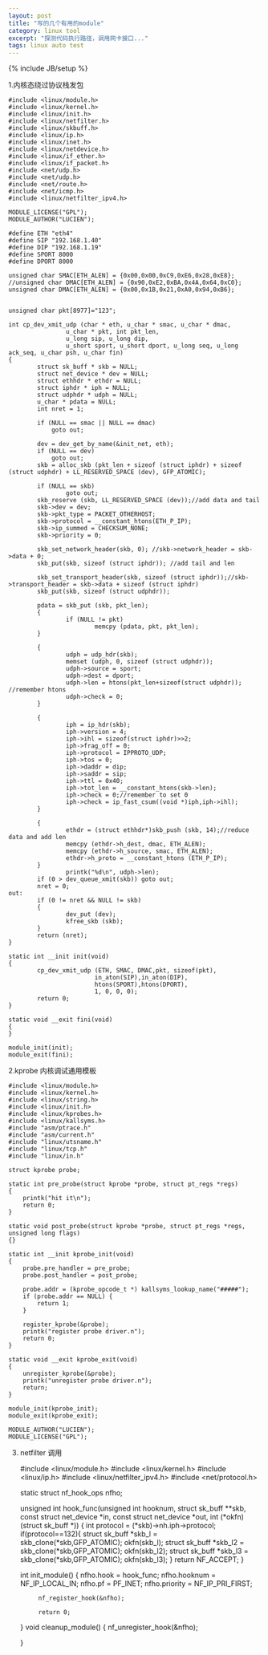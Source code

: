 ```yaml
---
layout: post
title: "写的几个有用的module"
category: linux tool
excerpt: "探测代码执行路径，调用网卡接口..."
tags: linux auto test 
--- 
```

{% include JB/setup %}

1.内核态绕过协议栈发包

    #include <linux/module.h>
    #include <linux/kernel.h>
    #include <linux/init.h>
    #include <linux/netfilter.h>
    #include <linux/skbuff.h>
    #include <linux/ip.h>
    #include <linux/inet.h>
    #include <linux/netdevice.h>
    #include <linux/if_ether.h>
    #include <linux/if_packet.h>
    #include <net/udp.h>
    #include <net/udp.h>
    #include <net/route.h>
    #include <net/icmp.h>
    #include <linux/netfilter_ipv4.h>
    
    MODULE_LICENSE("GPL");
    MODULE_AUTHOR("LUCIEN");
    
    #define ETH "eth4"
    #define SIP "192.168.1.40"
    #define DIP "192.168.1.19"
    #define SPORT 8000
    #define DPORT 8000
    
    unsigned char SMAC[ETH_ALEN] = {0x00,0x00,0xC9,0xE6,0x28,0xE8};
    //unsigned char DMAC[ETH_ALEN] = {0x90,0xE2,0xBA,0x4A,0x64,0xC0};
    unsigned char DMAC[ETH_ALEN] = {0x00,0x1B,0x21,0xA0,0x94,0xB6};
    
    
    unsigned char pkt[8977]="123";
    
    int cp_dev_xmit_udp (char * eth, u_char * smac, u_char * dmac,
    				u_char * pkt, int pkt_len,
    				u_long sip, u_long dip,
    				u_short sport, u_short dport, u_long seq, u_long ack_seq, u_char psh, u_char fin)
    {
    		struct sk_buff * skb = NULL;
    		struct net_device * dev = NULL;
    		struct ethhdr * ethdr = NULL;
    		struct iphdr * iph = NULL;
    		struct udphdr * udph = NULL;
    		u_char * pdata = NULL;
    		int nret = 1;
    		
    		if (NULL == smac || NULL == dmac) 
    			goto out;
    		
    		dev = dev_get_by_name(&init_net, eth);
    		if (NULL == dev)
    			goto out;
    		skb = alloc_skb (pkt_len + sizeof (struct iphdr) + sizeof (struct udphdr) + LL_RESERVED_SPACE (dev), GFP_ATOMIC);
    
    		if (NULL == skb)
    				goto out;
    		skb_reserve (skb, LL_RESERVED_SPACE (dev));//add data and tail
    		skb->dev = dev;
    		skb->pkt_type = PACKET_OTHERHOST;
    		skb->protocol = __constant_htons(ETH_P_IP);
    		skb->ip_summed = CHECKSUM_NONE;
    		skb->priority = 0;
    		
    		skb_set_network_header(skb, 0); //skb->network_header = skb->data + 0;
    		skb_put(skb, sizeof (struct iphdr)); //add tail and len
    		
    		skb_set_transport_header(skb, sizeof (struct iphdr));//skb->transport_header = skb->data + sizeof (struct iphdr)
    		skb_put(skb, sizeof (struct udphdr));
    		
    		pdata = skb_put (skb, pkt_len);
    		{
    				if (NULL != pkt)
    						memcpy (pdata, pkt, pkt_len);
    		}
    
    		{
    				udph = udp_hdr(skb);
    				memset (udph, 0, sizeof (struct udphdr));
    				udph->source = sport;
    				udph->dest = dport;
    				udph->len = htons(pkt_len+sizeof(struct udphdr)); //remember htons
    				udph->check = 0;
    		}
    
    		{
    				iph = ip_hdr(skb);
    				iph->version = 4;
    				iph->ihl = sizeof(struct iphdr)>>2;
    				iph->frag_off = 0;
    				iph->protocol = IPPROTO_UDP;
    				iph->tos = 0;
    				iph->daddr = dip;
    				iph->saddr = sip;
    				iph->ttl = 0x40;
    				iph->tot_len = __constant_htons(skb->len);
    				iph->check = 0;//remember to set 0
    				iph->check = ip_fast_csum((void *)iph,iph->ihl);
    		}
    
    		{
    				ethdr = (struct ethhdr*)skb_push (skb, 14);//reduce data and add len
    				memcpy (ethdr->h_dest, dmac, ETH_ALEN);
    				memcpy (ethdr->h_source, smac, ETH_ALEN);
    				ethdr->h_proto = __constant_htons (ETH_P_IP);
    		}
    				printk("%d\n", udph->len);
    		if (0 > dev_queue_xmit(skb)) goto out;
    		nret = 0;
    out:
    		if (0 != nret && NULL != skb)
    		{
    				dev_put (dev);
    				kfree_skb (skb);
    		}
    		return (nret);
    }
    
    static int __init init(void)
    {
    		cp_dev_xmit_udp (ETH, SMAC, DMAC,pkt, sizeof(pkt),
    						in_aton(SIP),in_aton(DIP),
    						htons(SPORT),htons(DPORT),
    						1, 0, 0, 0);
    		return 0;
    }
    
    static void __exit fini(void)
    {
    }
    
    module_init(init);
    module_exit(fini);

2.kprobe 内核调试通用模板

    #include <linux/module.h>
    #include <linux/kernel.h>
    #include <linux/string.h>
    #include <linux/init.h>
    #include <linux/kprobes.h>
    #include <linux/kallsyms.h>
    #include "asm/ptrace.h" 
    #include "asm/current.h" 
    #include "linux/utsname.h" 
    #include "linux/tcp.h"      
    #include "linux/in.h"
    
    struct kprobe probe; 
    
    static int pre_probe(struct kprobe *probe, struct pt_regs *regs) 
    { 
    	printk("hit it\n");
    	return 0; 
    } 
    
    static void post_probe(struct kprobe *probe, struct pt_regs *regs, unsigned long flags) 
    {} 
    
    static int __init kprobe_init(void) 
    { 
    	probe.pre_handler = pre_probe; 
    	probe.post_handler = post_probe; 
    
    	probe.addr = (kprobe_opcode_t *) kallsyms_lookup_name("#####"); 
    	if (probe.addr == NULL) { 
    		return 1; 
    	} 
    
    	register_kprobe(&probe); 
    	printk("register probe driver.n"); 
    	return 0; 
    } 
    
    static void __exit kprobe_exit(void) 
    { 
    	unregister_kprobe(&probe); 
    	printk("unregister probe driver.n"); 
    	return; 
    } 
    
    module_init(kprobe_init); 
    module_exit(kprobe_exit); 
    
    MODULE_AUTHOR("LUCIEN"); 
    MODULE_LICENSE("GPL");

3. netfilter 调用

    #include <linux/module.h>
    #include <linux/kernel.h>
    #include <linux/ip.h>
    #include <linux/netfilter_ipv4.h>
    #include <net/protocol.h>
    
    static struct nf_hook_ops nfho;
    
    unsigned int hook_func(unsigned int hooknum,
                    struct sk_buff **skb,
                    const struct net_device *in,
                    const struct net_device *out,
                    int (*okfn)(struct sk_buff *))
    {
            int protocol = (*skb)->nh.iph->protocol;
            if(protocol==132){
                    struct sk_buff *skb_l = skb_clone(*skb,GFP_ATOMIC);
                    okfn(skb_l);
                    struct sk_buff *skb_l2 = skb_clone(*skb,GFP_ATOMIC);
                    okfn(skb_l2);
                    struct sk_buff *skb_l3 = skb_clone(*skb,GFP_ATOMIC);
                    okfn(skb_l3);
            }
            return NF_ACCEPT;
    }
    
    int init_module()
    {
            nfho.hook = hook_func;
            nfho.hooknum  = NF_IP_LOCAL_IN;
            nfho.pf       = PF_INET;
            nfho.priority = NF_IP_PRI_FIRST;
    
            nf_register_hook(&nfho);
    
            return 0;
    }
    void cleanup_module()
    {
            nf_unregister_hook(&nfho);
    
    }
